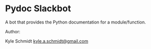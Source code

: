# Pydoc Slackbot

A bot that provides the Python documentation for a module/function.

Author:

Kyle Schmidt <kyle.a.schmidt@gmail.com>
